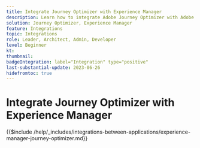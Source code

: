 ```yaml
---
title: Integrate Journey Optimizer with Experience Manager
description: Learn how to integrate Adobe Journey Optimizer with Adobe Experience Manager Assets Essentials.
solution: Journey Optimizer, Experience Manager
feature: Integrations
topic: Integrations
role: Leader, Architect, Admin, Developer
level: Beginner
kt:
thumbnail:
badgeIntegration: label="Integration" type="positive"
last-substantial-update: 2023-06-26
hidefromtoc: true
---
```


# Integrate Journey Optimizer with Experience Manager

{{$include /help/_includes/integrations-between-applications/experience-manager-journey-optimizer.md}}
